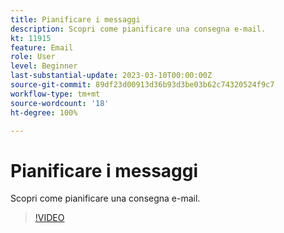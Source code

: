 ```yaml
---
title: Pianificare i messaggi
description: Scopri come pianificare una consegna e-mail.
kt: 11915
feature: Email
role: User
level: Beginner
last-substantial-update: 2023-03-10T00:00:00Z
source-git-commit: 89df23d00913d36b93d3be03b62c74320524f9c7
workflow-type: tm+mt
source-wordcount: '18'
ht-degree: 100%

---
```



# Pianificare i messaggi

Scopri come pianificare una consegna e-mail.

>[!VIDEO](https://video.tv.adobe.com/v/3415919/?quality=12&learn=on)
